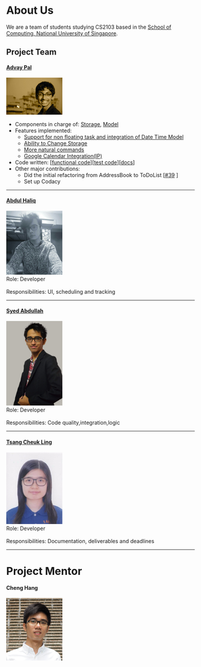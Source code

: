 # About Us

We are a team of students studying CS2103 based in the [School of Computing, National University of Singapore](http://www.comp.nus.edu.sg).

## Project Team

#### [Advay Pal](https://github.com/advaypal)
<img src="images/AdvayPal.jpg" width="150"><br>
* Components in charge of: [Storage](https://github.com/CS2103AUG2016-T14-C4/main/blob/master/docs/DeveloperGuide.md#storage-component), [Model](https://github.com/CS2103AUG2016-T14-C4/main/blob/master/docs/DeveloperGuide.md#model-component)
* Features implemented: 
	* [Support for non floating task and integration of Date Time Model](https://github.com/CS2103AUG2016-T14-C4/main/pull/45)
	* [Ability to Change Storage](https://github.com/CS2103AUG2016-T14-C4/main/pull/64)
	* [More natural commands]()
	* [Google Calendar Integration(IP)]()
* Code written: [[functional code]()][[test code]()][[docs]()]
* Other major contributions:
  * Did the initial refactoring from AddressBook to ToDoList [[#39](https://github.com/CS2103AUG2016-T14-C4/main/pull/39) ]
  * Set up Codacy

-----

#### [Abdul Haliq](https://github.com/AHaliq)
<img src="images/AbdulHaliq.jpg" width="150"><br>
Role: Developer <br>  
Responsibilities: UI, scheduling and tracking

-----

#### [Syed Abdullah](https://github.com/Skaty)
<img src="images/SyedAbdullah.jpg" width="150"><br>
Role: Developer <br>  
Responsibilities: Code quality,integration,logic

-----

#### [Tsang Cheuk Ling](https://github.com/SukiTsang)
<img src="images/SukiTsang.jpg" width="150"><br>
Role: Developer <br>  
Responsibilities: Documentation, deliverables and deadlines

 -----

# Project Mentor

#### Cheng Hang
<img src="images/ChengHang.jpg" width="150"><br>



